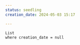 ```yaml
---
status: seedling
creation_date: 2024-05-03 15:17

---
```

```dataview
List
where creation_date = null
```
